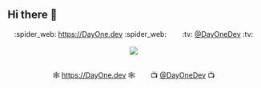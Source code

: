 ## Hi there 👋

<!--

**Here are some ideas to get you started:**

🙋‍♀️ A short introduction - what is your organization all about?
🌈 Contribution guidelines - how can the community get involved?
👩‍💻 Useful resources - where can the community find your docs? Is there anything else the community should know?
🍿 Fun facts - what does your team eat for breakfast?
🧙 Remember, you can do mighty things with the power of [Markdown](https://docs.github.com/github/writing-on-github/getting-started-with-writing-and-formatting-on-github/basic-writing-and-formatting-syntax)
https://github.com/ikatyang/emoji-cheat-sheet/blob/master/README.md
-->
<div align="center">
:spider_web: <a href="https://DayOne.dev" target="_new">https://DayOne.dev</a> :spider_web:
&nbsp;&nbsp;&nbsp;&nbsp;&nbsp;&nbsp;
:tv: <a href="https://youtube.com/@DayOneDev" target="_new">@DayOneDev</a> :tv:
<br/> <br/>
  
<a href="https://DayOne.dev" target="_new">
  <img align="center" src="https://avatars.githubusercontent.com/u/142708156" />
</a>
<br/><br/>

:spider_web: <a href="https://DayOne.dev" target="_new">https://DayOne.dev</a> :spider_web:
&nbsp;&nbsp;&nbsp;&nbsp;&nbsp;&nbsp;
:tv: <a href="https://youtube.com/@DayOneDev" target="_new">@DayOneDev</a> :tv:
<br/>

<br/>

</div>
<br/><br/><br/><br/>
